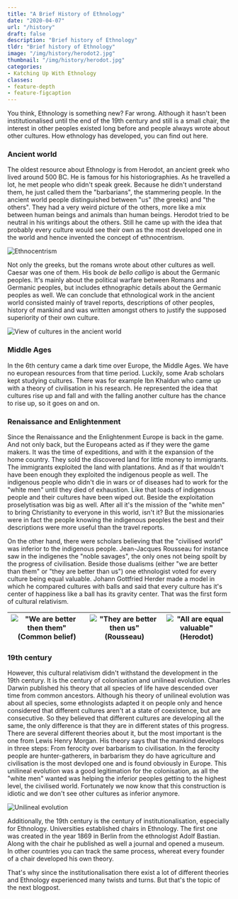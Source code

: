 ```yaml
---
title: "A Brief History of Ethnology"
date: "2020-04-07"
url: "/history"
draft: false
description: "Brief history of Ethnology"
tldr: "Brief history of Ethnology"
image: "/img/history/herodot2.jpg"
thumbnail: "/img/history/herodot.jpg"
categories:
- Katching Up With Ethnology
classes: 
- feature-depth
- feature-figcaption
---
```

You think, Ethnology is something new? Far wrong. Although it hasn't been institutionalised until the end of the 19th century and still is a small chair, the interest in other peoples existed long before and people always wrote about other cultures. How ethnology has developed, you can find out here. 

<!--more-->

### Ancient world

The oldest resource about Ethnology is from Herodot, an ancient greek who lived around 500 BC. He is famous for his historiographies. As he travelled a lot, he met people who didn't speak greek. Because he didn't understand them, he just called them the "barbarians", the stammering people. In the ancient world people distinguished between "us" (the greeks) and "the others". They had a very weird picture of the others, more like a mix between human beings and animals than human beings. Herodot tried to be neutral in his writings about the others. Still he came up with the idea that probably every culture would see their own as the most developed one in the world and hence invented the concept of ethnocentrism.

![Ethnocentrism](/img/history/ethnocentrism.png)

Not only the greeks, but the romans wrote about other cultures as well. Caesar was one of them. His book _de bello calligo_ is about the Germanic peoples. It's mainly about the political warfare between Romans and Germanic peoples, but includes ethnographic details about the Germanic peoples as well. We can conclude that ethnological work in the ancient world consisted mainly of travel reports, descriptions of other peoples, history of mankind and was written amongst others to justify the supposed superiority of their own culture.

![View of cultures in the ancient world](/img/history/ancientworld.png)

### Middle Ages

In the 6th century came a dark time over Europe, the Middle Ages. We have no european resources from that time period. Luckily, some Arab scholars kept studying cultures. There was for example Ibn Khaldun who came up with a theory of civilisation in his research. He represented the idea that cultures rise up and fall and with the falling another culture has the chance to rise up, so it goes on and on.

### Renaissance and Enlightenment

Since the Renaissance and the Enlightenment Europe is back in the game. And not only back, but the Europeans acted as if they were the game makers. It was the time of expeditions, and with it the expansion of the home country. They sold the discovered land for little money to immigrants. The immigrants exploited the land with plantations. And as if that wouldn't have been enough they exploited the indigenous people as well. The indigenous people who didn't die in wars or of diseases had to work for the "white men" until they died of exhaustion. Like that loads of indigenous people and their cultures have been wiped out. Beside the exploitation proselytisation was big as well. After all it's the mission of the "white men" to bring Christianity to everyone in this world, isn't it? But the missionaries were in fact the people knowing the indigenous peoples the best and their descriptions were more useful than the travel reports.

On the other hand, there were scholars believing that the "civilised world" was inferior to the indigenous people. Jean-Jacques Rousseau for instance saw in the indigenes the "noble savages", the only ones not being spoilt by the progress of civilisation. Beside those dualisms (either "we are better than them" or "they are better than us") one ethnologist voted for every culture being equal valuable. Johann Gottfried Herder made a model in which he compared cultures with balls and said that every culture has it's center of happiness like a ball has its gravity center. That was the first form of cultural relativism.

|!["We are better then them" (Common belief)](/img/history/us.png)|!["They are better then us" (Rousseau)](/img/history/them.png)|!["All are equal valuable" (Herodot)](/img/history/equal.png)|
|---|---|---|

### 19th century

However, this cultural relativism didn't withstand the development in the 19th century. It is the century of colonisation and unilineal evolution. Charles Darwin published his theory that all species of life have descended over time from common ancestors. Although his theory of unilineal evolution was about all species, some ethnologists adapted it on people only and hence considered that different cultures aren't at a state of coexistence, but are consecutive. So they believed that different cultures are developing all the same, the only difference is that they are in different states of this progress. There are several different theories about it, but the most important is the one from Lewis Henry Morgan. His theory says that the mankind develops in three steps: From ferocity over barbarism to civilisation. In the ferocity people are hunter-gatherers, in barbarism they do have agriculture and civilisation is the most devloped one and is found obviously in Europe. This unilineal evolution was a good legitimation for the colonisation, as all the "white men" wanted was helping the inferior peoples getting to the highest level, the civilised world. Fortunately we now know that this construction is idiotic and we don't see other cultures as inferior anymore.

![Unilineal evolution](/img/history/evolutionism.png)

Additionally, the 19th century is the century of institutionalisation, especially for Ethnology. Universities established chairs in Ethnology. The first one was created in the year 1869 in Berlin from the ethnologist Adolf Bastian. Along with the chair he published as well a journal and opened a museum. In other countries you can track the same process, whereat every founder of a chair developed his own theory.

That's why since the institutionalisation there exist a lot of different theories and Ethnology experienced many twists and turns. But that's the topic of the next blogpost.


